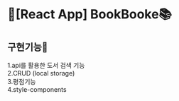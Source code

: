 # 📕[React App] BookBooke📚

## 구현기능🎨
1.api를 활용한 도서 검색 기능\
2.CRUD (local storage)\
3.평점기능\
4.style-components

